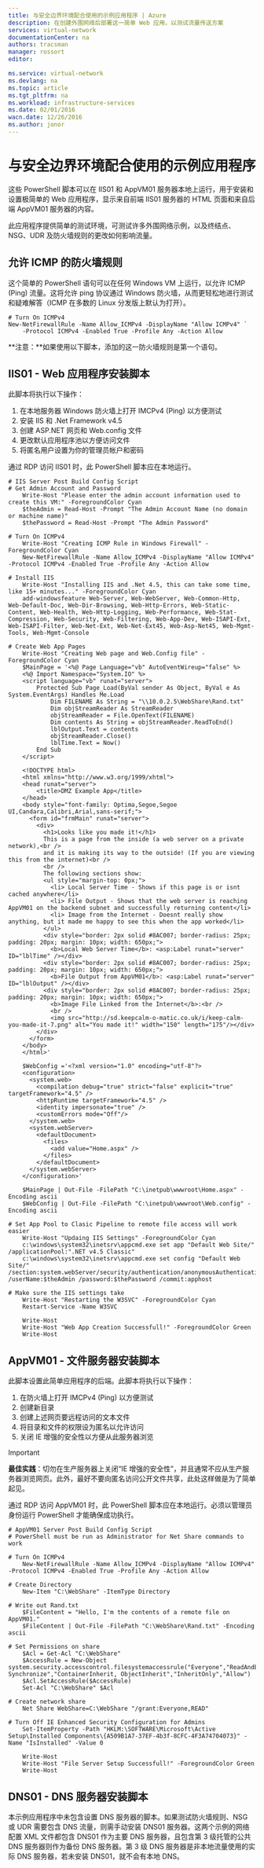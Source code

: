 ```yaml
---
title: 与安全边界环境配合使用的示例应用程序 | Azure
description: 在创建外围网络后部署这一简单 Web 应用，以测试流量传送方案
services: virtual-network
documentationCenter: na
authors: tracsman
manager: rossort
editor: 

ms.service: virtual-network
ms.devlang: na
ms.topic: article
ms.tgt_pltfrm: na
ms.workload: infrastructure-services
ms.date: 02/01/2016
wacn.date: 12/26/2016
ms.author: jonor
---
```


# 与安全边界环境配合使用的示例应用程序

这些 PowerShell 脚本可以在 IIS01 和 AppVM01 服务器本地上运行，用于安装和设置极简单的 Web 应用程序，显示来自前端 IIS01 服务器的 HTML 页面和来自后端 AppVM01 服务器的内容。

此应用程序提供简单的测试环境，可测试许多外围网络示例，以及终结点、NSG、UDR 及防火墙规则的更改如何影响流量。

## 允许 ICMP 的防火墙规则
这个简单的 PowerShell 语句可以在任何 Windows VM 上运行，以允许 ICMP (Ping) 流量。这将允许 ping 协议通过 Windows 防火墙，从而更轻松地进行测试和疑难解答（ICMP 在多数的 Linux 分发版上默认为打开）。

```
# Turn On ICMPv4
New-NetFirewallRule -Name Allow_ICMPv4 -DisplayName "Allow ICMPv4" `
    -Protocol ICMPv4 -Enabled True -Profile Any -Action Allow
```

**注意：**如果使用以下脚本，添加的这一防火墙规则是第一个语句。

## IIS01 - Web 应用程序安装脚本
此脚本将执行以下操作：

1. 在本地服务器 Windows 防火墙上打开 IMCPv4 (Ping) 以方便测试
2. 安装 IIS 和 .Net Framework v4.5
3. 创建 ASP.NET 网页和 Web.config 文件
4. 更改默认应用程序池以方便访问文件
5. 将匿名用户设置为你的管理员帐户和密码

通过 RDP 访问 IIS01 时，此 PowerShell 脚本应在本地运行。

```
# IIS Server Post Build Config Script
# Get Admin Account and Password
    Write-Host "Please enter the admin account information used to create this VM:" -ForegroundColor Cyan
    $theAdmin = Read-Host -Prompt "The Admin Account Name (no domain or machine name)"
    $thePassword = Read-Host -Prompt "The Admin Password"

# Turn On ICMPv4
    Write-Host "Creating ICMP Rule in Windows Firewall" -ForegroundColor Cyan
    New-NetFirewallRule -Name Allow_ICMPv4 -DisplayName "Allow ICMPv4" -Protocol ICMPv4 -Enabled True -Profile Any -Action Allow

# Install IIS
    Write-Host "Installing IIS and .Net 4.5, this can take some time, like 15+ minutes..." -ForegroundColor Cyan
    add-windowsfeature Web-Server, Web-WebServer, Web-Common-Http, Web-Default-Doc, Web-Dir-Browsing, Web-Http-Errors, Web-Static-Content, Web-Health, Web-Http-Logging, Web-Performance, Web-Stat-Compression, Web-Security, Web-Filtering, Web-App-Dev, Web-ISAPI-Ext, Web-ISAPI-Filter, Web-Net-Ext, Web-Net-Ext45, Web-Asp-Net45, Web-Mgmt-Tools, Web-Mgmt-Console

# Create Web App Pages
    Write-Host "Creating Web page and Web.Config file" -ForegroundColor Cyan
    $MainPage = '<%@ Page Language="vb" AutoEventWireup="false" %>
    <%@ Import Namespace="System.IO" %>
    <script language="vb" runat="server">
        Protected Sub Page_Load(ByVal sender As Object, ByVal e As System.EventArgs) Handles Me.Load
            Dim FILENAME As String = "\\10.0.2.5\WebShare\Rand.txt"
            Dim objStreamReader As StreamReader
            objStreamReader = File.OpenText(FILENAME)
            Dim contents As String = objStreamReader.ReadToEnd()
            lblOutput.Text = contents
            objStreamReader.Close()
            lblTime.Text = Now()
        End Sub
    </script>

    <!DOCTYPE html>
    <html xmlns="http://www.w3.org/1999/xhtml">
    <head runat="server">
        <title>DMZ Example App</title>
    </head>
    <body style="font-family: Optima,Segoe,Segoe UI,Candara,Calibri,Arial,sans-serif;">
      <form id="frmMain" runat="server">
        <div>
          <h1>Looks like you made it!</h1>
          This is a page from the inside (a web server on a private network),<br />
          and it is making its way to the outside! (If you are viewing this from the internet)<br />
          <br />
          The following sections show:
          <ul style="margin-top: 0px;">
            <li> Local Server Time - Shows if this page is or isnt cached anywhere</li>
            <li> File Output - Shows that the web server is reaching AppVM01 on the backend subnet and successfully returning content</li>
            <li> Image from the Internet - Doesnt really show anything, but it made me happy to see this when the app worked</li>
          </ul>
          <div style="border: 2px solid #8AC007; border-radius: 25px; padding: 20px; margin: 10px; width: 650px;">
            <b>Local Web Server Time</b>: <asp:Label runat="server" ID="lblTime" /></div>
          <div style="border: 2px solid #8AC007; border-radius: 25px; padding: 20px; margin: 10px; width: 650px;">
            <b>File Output from AppVM01</b>: <asp:Label runat="server" ID="lblOutput" /></div>
          <div style="border: 2px solid #8AC007; border-radius: 25px; padding: 20px; margin: 10px; width: 650px;">
            <b>Image File Linked from the Internet</b>:<br />
            <br />
            <img src="http://sd.keepcalm-o-matic.co.uk/i/keep-calm-you-made-it-7.png" alt="You made it!" width="150" length="175"/></div>
        </div>
      </form>
    </body>
    </html>'

    $WebConfig ='<?xml version="1.0" encoding="utf-8"?>
    <configuration>
      <system.web>
        <compilation debug="true" strict="false" explicit="true" targetFramework="4.5" />
        <httpRuntime targetFramework="4.5" />
        <identity impersonate="true" />
        <customErrors mode="Off"/>
      </system.web>
      <system.webServer>
        <defaultDocument>
          <files>
            <add value="Home.aspx" />
          </files>
        </defaultDocument>
      </system.webServer>
    </configuration>'

    $MainPage | Out-File -FilePath "C:\inetpub\wwwroot\Home.aspx" -Encoding ascii
    $WebConfig | Out-File -FilePath "C:\inetpub\wwwroot\Web.config" -Encoding ascii

# Set App Pool to Clasic Pipeline to remote file access will work easier
    Write-Host "Updaing IIS Settings" -ForegroundColor Cyan
    c:\windows\system32\inetsrv\appcmd.exe set app "Default Web Site/" /applicationPool:".NET v4.5 Classic"
    c:\windows\system32\inetsrv\appcmd.exe set config "Default Web Site/" /section:system.webServer/security/authentication/anonymousAuthentication /userName:$theAdmin /password:$thePassword /commit:apphost

# Make sure the IIS settings take
    Write-Host "Restarting the W3SVC" -ForegroundColor Cyan
    Restart-Service -Name W3SVC

    Write-Host
    Write-Host "Web App Creation Successfull!" -ForegroundColor Green
    Write-Host
```

## AppVM01 - 文件服务器安装脚本
此脚本设置此简单应用程序的后端。此脚本将执行以下操作：

1. 在防火墙上打开 IMCPv4 (Ping) 以方便测试
2. 创建新目录
3. 创建上述网页要远程访问的文本文件
4. 将目录和文件的权限设为匿名以允许访问
5. 关闭 IE 增强的安全性以方便从此服务器浏览 

>[!IMPORTANT]
> **最佳实践**：切勿在生产服务器上关闭“IE 增强的安全性”，并且通常不应从生产服务器浏览网页。此外，最好不要向匿名访问公开文件共享，此处这样做是为了简单起见。

通过 RDP 访问 AppVM01 时，此 PowerShell 脚本应在本地运行。必须以管理员身份运行 PowerShell 才能确保成功执行。

```
# AppVM01 Server Post Build Config Script
# PowerShell must be run as Administrator for Net Share commands to work

# Turn On ICMPv4
    New-NetFirewallRule -Name Allow_ICMPv4 -DisplayName "Allow ICMPv4" -Protocol ICMPv4 -Enabled True -Profile Any -Action Allow

# Create Directory
    New-Item "C:\WebShare" -ItemType Directory

# Write out Rand.txt
    $FileContent = "Hello, I'm the contents of a remote file on AppVM01."
    $FileContent | Out-File -FilePath "C:\WebShare\Rand.txt" -Encoding ascii

# Set Permissions on share
    $Acl = Get-Acl "C:\WebShare"
    $AccessRule = New-Object system.security.accesscontrol.filesystemaccessrule("Everyone","ReadAndExecute, Synchronize","ContainerInherit, ObjectInherit","InheritOnly","Allow")
    $Acl.SetAccessRule($AccessRule)
    Set-Acl "C:\WebShare" $Acl

# Create network share
    Net Share WebShare=C:\WebShare "/grant:Everyone,READ"

# Turn Off IE Enhanced Security Configuration for Admins
    Set-ItemProperty -Path "HKLM:\SOFTWARE\Microsoft\Active Setup\Installed Components\{A509B1A7-37EF-4b3f-8CFC-4F3A74704073}" -Name "IsInstalled" -Value 0

    Write-Host
    Write-Host "File Server Setup Successfull!" -ForegroundColor Green
    Write-Host
```

## DNS01 - DNS 服务器安装脚本
本示例应用程序中未包含设置 DNS 服务器的脚本。如果测试防火墙规则、NSG 或 UDR 需要包含 DNS 流量，则需手动安装 DNS01 服务器。这两个示例的网络配置 XML 文件都包含 DNS01 作为主要 DNS 服务器，且包含第 3 级托管的公共 DNS 服务器则作为备份 DNS 服务器。第 3 级 DNS 服务器是非本地流量使用的实际 DNS 服务器，若未安装 DNS01，就不会有本地 DNS。

<!--Link References-->
[HOME]: ../security/best-practices-network-security.md

<!---HONumber=Mooncake_Quality_Review_1215_2016-->